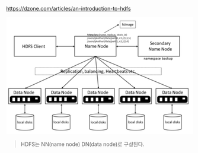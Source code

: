 https://dzone.com/articles/an-introduction-to-hdfs

![HDFS Master/slave Architecture](../참고자료/이미지/HDFS_master_slave_architecture.png)
> HDFS는 NN(name node) DN(data node)로 구성된다. 
